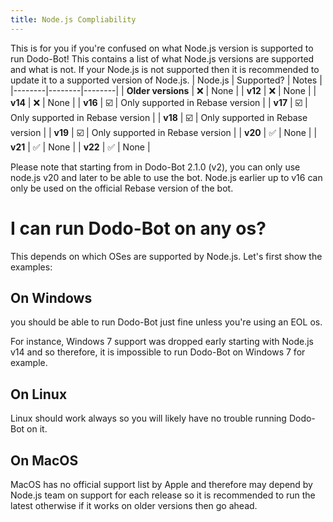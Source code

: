 ```yaml
---
title: Node.js Compliability
---
```


This is for you if you're confused on what Node.js version is supported to run Dodo-Bot! This contains a list of what Node.js versions are supported and what is not. If your Node.js is not supported then it is recommended to update it to a supported version of Node.js.
| Node.js | Supported? | Notes |
|--------|--------|--------|
| **Older versions** | ❌ | None |
| **v12** | ❌ | None |
| **v14** | ❌ | None |
| **v16** | ☑️ | Only supported in Rebase version |
| **v17** | ☑️ | Only supported in Rebase version |
| **v18** | ☑️ | Only supported in Rebase version |
| **v19** | ☑️ | Only supported in Rebase version |
| **v20** | ✅ | None |
| **v21** | ✅ | None |
| **v22** | ✅ | None |

Please note that starting from in Dodo-Bot 2.1.0 (v2), you can only use node.js v20 and later to be able to use the bot. Node.js earlier up to v16 can only be used on the official Rebase version of the bot.

# I can run Dodo-Bot on any os?
This depends on which OSes are supported by Node.js. Let's first show the examples: 

## On Windows 

you should be able to run Dodo-Bot just fine unless you're using an EOL os.

For instance, Windows 7 support was dropped early starting with Node.js v14 and so therefore, it is impossible to run Dodo-Bot on Windows 7 for example.
## On Linux
Linux should work always so you will likely have no trouble running Dodo-Bot on it. 

## On MacOS
MacOS has no official support list by Apple and therefore may depend by Node.js team on support for each release so it is recommended to run the latest otherwise if it works on older versions then go ahead.

